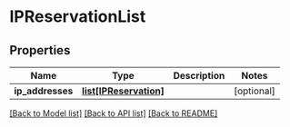 # IPReservationList


## Properties
Name | Type | Description | Notes
------------ | ------------- | ------------- | -------------
**ip_addresses** | [**list[IPReservation]**](IPReservation.md) |  | [optional] 

[[Back to Model list]](../README.md#documentation-for-models) [[Back to API list]](../README.md#documentation-for-api-endpoints) [[Back to README]](../README.md)


